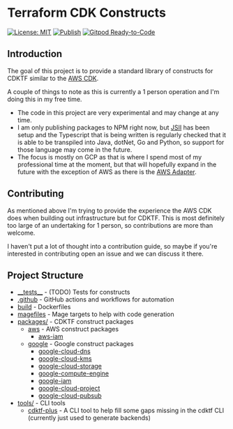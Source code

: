 # Terraform CDK Constructs

[![License: MIT](https://img.shields.io/badge/License-MIT-yellow.svg)](https://raw.githubusercontent.com/strongishllama/terraform-cdk-constructs/main/LICENSE)
[![Publish](https://github.com/strongishllama/terraform-cdk-constructs/actions/workflows/publish.yaml/badge.svg)](https://github.com/strongishllama/terraform-cdk-constructs/actions/workflows/publish.yaml)
[![Gitpod Ready-to-Code](https://img.shields.io/badge/Gitpod-ready--to--code-blue?logo=gitpod)](https://gitpod.io/#https://github.com/strongishllama/terraform-cdk-constructs)

## Introduction

The goal of this project is to provide a standard library of constructs for CDKTF similar to the [AWS CDK](https://github.com/aws/aws-cdk).

A couple of things to note as this is currently a 1 person operation and I'm doing this in my free time.

- The code in this project are very experimental and may change at any time.
- I am only publishing packages to NPM right now, but [JSII](https://github.com/aws/jsii) has been setup and the Typescript that is being written is regularly checked that it is able to be transpiled into Java, dotNet, Go and Python, so support for those language may come in the future.
- The focus is mostly on GCP as that is where I spend most of my professional time at the moment, but that will hopefully expand in the future with the exception of AWS as there is the [AWS Adapter](https://developer.hashicorp.com/terraform/cdktf/create-and-deploy/aws-adapter).

## Contributing

As mentioned above I'm trying to provide the experience the AWS CDK does when building out infrastructure but for CDKTF. This is most definitely too large of an undertaking for 1 person, so contributions are more than welcome.

I haven't put a lot of thought into a contribution guide, so maybe if you're interested in contributing open an issue and we can discuss it there.

## Project Structure

- [\_\_tests\_\_](https://github.com/strongishllama/terraform-cdk-constructs/tree/main/__tests__) - (TODO) Tests for constructs
- [.github](https://github.com/strongishllama/terraform-cdk-constructs/tree/main/.github) - GitHub actions and workflows for automation
- [build](https://github.com/strongishllama/terraform-cdk-constructs/tree/main/build) - Dockerfiles
- [magefiles](https://github.com/strongishllama/terraform-cdk-constructs/tree/main/magefiles) - Mage targets to help with code generation
- [packages/](https://github.com/strongishllama/terraform-cdk-constructs/tree/main/packages) - CDKTF construct packages
  - [aws](https://github.com/strongishllama/terraform-cdk-constructs/tree/main/packages/aws) - AWS construct packages
    - [aws-iam](https://github.com/strongishllama/terraform-cdk-constructs/tree/main/packages/aws/iam)
  - [google](https://github.com/strongishllama/terraform-cdk-constructs/tree/main/packages/google) - Google construct packages
    - [google-cloud-dns](https://github.com/strongishllama/terraform-cdk-constructs/tree/main/packages/google/cloud-dns)
    - [google-cloud-kms](https://github.com/strongishllama/terraform-cdk-constructs/tree/main/packages/google/cloud-kms)
    - [google-cloud-storage](https://github.com/strongishllama/terraform-cdk-constructs/tree/main/packages/google/cloud-storage)
    - [google-compute-engine](https://github.com/strongishllama/terraform-cdk-constructs/tree/main/packages/google/compute-engine)
    - [google-iam](https://github.com/strongishllama/terraform-cdk-constructs/tree/main/packages/google/iam)
    - [google-cloud-project](https://github.com/strongishllama/terraform-cdk-constructs/tree/main/packages/google/project)
    - [google-cloud-pubsub](https://github.com/strongishllama/terraform-cdk-constructs/tree/main/packages/google/pubsub)
- [tools/](https://github.com/strongishllama/terraform-cdk-constructs/tree/main/tools) - CLI tools
  - [cdktf-plus](https://github.com/strongishllama/terraform-cdk-constructs/tree/main/tools/cdktf-plus) - A CLI tool to help fill some gaps missing in the cdktf CLI (currently just used to generate backends)
